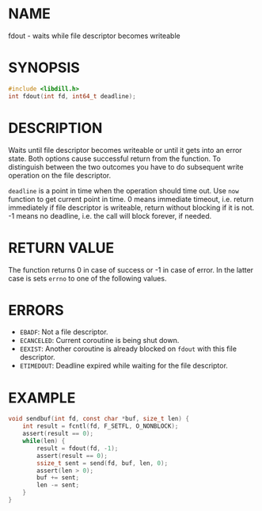 # NAME

fdout - waits while file descriptor becomes writeable

# SYNOPSIS

```c
#include <libdill.h>
int fdout(int fd, int64_t deadline);
```

# DESCRIPTION

Waits until file descriptor becomes writeable or until it gets into an error state. Both options cause successful return from the function. To distinguish between the two outcomes you have to do subsequent write operation on the file descriptor.

`deadline` is a point in time when the operation should time out. Use `now` function to get current point in time. 0 means immediate timeout, i.e. return immediately if file descriptor is writeable, return without blocking if it is not. -1 means no deadline, i.e. the call will block forever, if needed.

# RETURN VALUE

The function returns 0 in case of success or -1 in case of error. In the latter case is sets `errno` to one of the following values.

# ERRORS

* `EBADF`: Not a file descriptor.
* `ECANCELED`: Current coroutine is being shut down.
* `EEXIST`: Another coroutine is already blocked on `fdout` with this file descriptor.
* `ETIMEDOUT`: Deadline expired while waiting for the file descriptor.

# EXAMPLE

```c
void sendbuf(int fd, const char *buf, size_t len) {
    int result = fcntl(fd, F_SETFL, O_NONBLOCK);
    assert(result == 0);
    while(len) {
        result = fdout(fd, -1);
        assert(result == 0);
        ssize_t sent = send(fd, buf, len, 0);
        assert(len > 0);
        buf += sent;
        len -= sent;
    }
}
```

